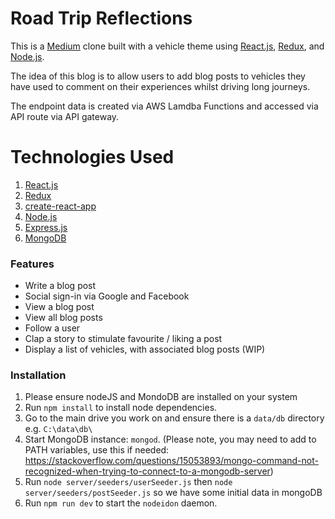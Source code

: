 # Road Trip Reflections
This is a [Medium](https://medium.com) clone built with a vehicle theme using [React.js](https://reactjs.org), [Redux](https://redux.js.org), and [Node.js](https://nodejs.org).

The idea of this blog is to allow users to add blog posts to vehicles they have used to comment on their experiences whilst driving long journeys.

The endpoint data is created via AWS Lamdba Functions and accessed via API route via API gateway. 

# Technologies Used

1. [React.js](https://reactjs.org)
1. [Redux](https://redux.js.org)
1. [create-react-app](https://github.com/facebook/create-react-app)
1. [Node.js](https://nodejs.org)
1. [Express.js](https://expressjs.com)
1. [MongoDB](https://mongodb.com)

### Features
- Write a blog post
- Social sign-in via Google and Facebook
- View a blog post
- View all blog posts
- Follow a user
- Clap a story to stimulate favourite / liking a post
- Display a list of vehicles, with associated blog posts (WIP)

### Installation
1. Please ensure nodeJS and MondoDB are installed on your system
2. Run `npm install` to install node dependencies.
3. Go to the main drive you work on and ensure there is a `data/db` directory e.g. `C:\data\db\`
4. Start MongoDB instance: `mongod`. (Please note, you may need to add to PATH variables, use this if needed: https://stackoverflow.com/questions/15053893/mongo-command-not-recognized-when-trying-to-connect-to-a-mongodb-server)
5. Run `node server/seeders/userSeeder.js` then `node server/seeders/postSeeder.js` so we have some initial data in mongoDB
6. Run `npm run dev` to start the `nodeidon` daemon.